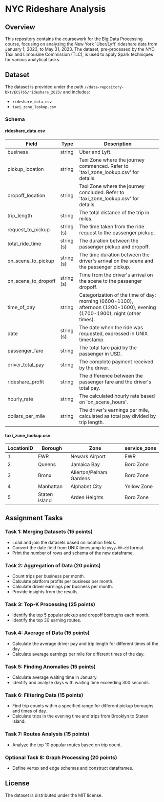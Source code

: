# NYC Rideshare Analysis

## Overview
This repository contains the coursework for the Big Data Processing course, focusing on analyzing the New York 'Uber/Lyft' rideshare data from January 1, 2023, to May 31, 2023. The dataset, pre-processed by the NYC Taxi and Limousine Commission (TLC), is used to apply Spark techniques for various analytical tasks.

## Dataset
The dataset is provided under the path `//data-repository-bkt/ECS765/rideshare_2023/` and includes:
- `rideshare_data.csv`
- `taxi_zone_lookup.csv`

### Schema

#### rideshare_data.csv
| Field               | Type      | Description                                                                                              |
|---------------------|-----------|----------------------------------------------------------------------------------------------------------|
| business            | string    | Uber and Lyft.                                                                                           |
| pickup_location     | string    | Taxi Zone where the journey commenced. Refer to 'taxi_zone_lookup.csv' for details.                     |
| dropoff_location    | string    | Taxi Zone where the journey concluded. Refer to 'taxi_zone_lookup.csv' for details.                     |
| trip_length         | string    | The total distance of the trip in miles.                                                                 |
| request_to_pickup   | string (s)| The time taken from the ride request to the passenger pickup.                                            |
| total_ride_time     | string (s)| The duration between the passenger pickup and dropoff.                                                  |
| on_scene_to_pickup  | string (s)| The time duration between the driver's arrival on the scene and the passenger pickup.                   |
| on_scene_to_dropoff | string (s)| Time from the driver's arrival on the scene to the passenger dropoff.                                   |
| time_of_day         | string    | Categorization of the time of day: morning (0600-1100), afternoon (1200-1600), evening (1700-1900), night (other times). |
| date                | string (s)| The date when the ride was requested, expressed in UNIX timestamp.                                       |
| passenger_fare      | string    | The total fare paid by the passenger in USD.                                                             |
| driver_total_pay    | string    | The complete payment received by the driver.                                                            |
| rideshare_profit    | string    | The difference between the passenger fare and the driver's total pay.                                   |
| hourly_rate         | string    | The calculated hourly rate based on 'on_scene_hours'.                                                   |
| dollars_per_mile    | string    | The driver's earnings per mile, calculated as total pay divided by trip length.                          |

#### taxi_zone_lookup.csv
| LocationID | Borough            | Zone                   | service_zone |
|------------|--------------------|------------------------|--------------|
| 1          | EWR                | Newark Airport         | EWR          |
| 2          | Queens             | Jamaica Bay            | Boro Zone    |
| 3          | Bronx              | Allerton/Pelham Gardens| Boro Zone    |
| 4          | Manhattan          | Alphabet City          | Yellow Zone  |
| 5          | Staten Island      | Arden Heights          | Boro Zone    |

## Assignment Tasks

### Task 1: Merging Datasets (15 points)
- Load and join the datasets based on location fields.
- Convert the date field from UNIX timestamp to `yyyy-MM-dd` format.
- Print the number of rows and schema of the new dataframe.

### Task 2: Aggregation of Data (20 points)
- Count trips per business per month.
- Calculate platform profits per business per month.
- Calculate driver earnings per business per month.
- Provide insights from the results.

### Task 3: Top-K Processing (25 points)
- Identify the top 5 popular pickup and dropoff boroughs each month.
- Identify the top 30 earning routes.

### Task 4: Average of Data (15 points)
- Calculate the average driver pay and trip length for different times of the day.
- Calculate average earnings per mile for different times of the day.

### Task 5: Finding Anomalies (15 points)
- Calculate average waiting time in January.
- Identify and analyze days with waiting time exceeding 300 seconds.

### Task 6: Filtering Data (15 points)
- Find trip counts within a specified range for different pickup boroughs and times of day.
- Calculate trips in the evening time and trips from Brooklyn to Staten Island.

### Task 7: Routes Analysis (15 points)
- Analyze the top 10 popular routes based on trip count.

### Optional Task 8: Graph Processing (20 points)
- Define vertex and edge schemas and construct dataframes.


## License
The dataset is distributed under the MIT license.
